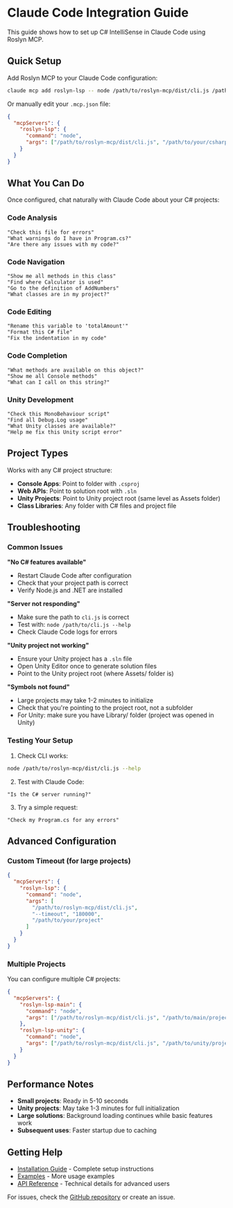 # Claude Code Integration Guide

This guide shows how to set up C# IntelliSense in Claude Code using Roslyn MCP.

## Quick Setup

Add Roslyn MCP to your Claude Code configuration:

```bash
claude mcp add roslyn-lsp -- node /path/to/roslyn-mcp/dist/cli.js /path/to/your/csharp/project
```

Or manually edit your `.mcp.json` file:

```json
{
  "mcpServers": {
    "roslyn-lsp": {
      "command": "node",
      "args": ["/path/to/roslyn-mcp/dist/cli.js", "/path/to/your/csharp/project"]
    }
  }
}
```

## What You Can Do

Once configured, chat naturally with Claude Code about your C# projects:

### Code Analysis
```
"Check this file for errors"
"What warnings do I have in Program.cs?"
"Are there any issues with my code?"
```

### Code Navigation
```
"Show me all methods in this class"
"Find where Calculator is used"
"Go to the definition of AddNumbers"
"What classes are in my project?"
```

### Code Editing
```
"Rename this variable to 'totalAmount'"
"Format this C# file"
"Fix the indentation in my code"
```

### Code Completion
```
"What methods are available on this object?"
"Show me all Console methods"
"What can I call on this string?"
```

### Unity Development
```
"Check this MonoBehaviour script"
"Find all Debug.Log usage"
"What Unity classes are available?"
"Help me fix this Unity script error"
```

## Project Types

Works with any C# project structure:

- **Console Apps**: Point to folder with `.csproj`
- **Web APIs**: Point to solution root with `.sln`
- **Unity Projects**: Point to Unity project root (same level as Assets folder)
- **Class Libraries**: Any folder with C# files and project file

## Troubleshooting

### Common Issues

**"No C# features available"**
- Restart Claude Code after configuration
- Check that your project path is correct
- Verify Node.js and .NET are installed

**"Server not responding"**
- Make sure the path to `cli.js` is correct
- Test with: `node /path/to/cli.js --help`
- Check Claude Code logs for errors

**"Unity project not working"**
- Ensure your Unity project has a `.sln` file
- Open Unity Editor once to generate solution files
- Point to the Unity project root (where Assets/ folder is)

**"Symbols not found"**
- Large projects may take 1-2 minutes to initialize
- Check that you're pointing to the project root, not a subfolder
- For Unity: make sure you have Library/ folder (project was opened in Unity)

### Testing Your Setup

1. Check CLI works:
```bash
node /path/to/roslyn-mcp/dist/cli.js --help
```

2. Test with Claude Code:
```
"Is the C# server running?"
```

3. Try a simple request:
```
"Check my Program.cs for any errors"
```

## Advanced Configuration

### Custom Timeout (for large projects)
```json
{
  "mcpServers": {
    "roslyn-lsp": {
      "command": "node",
      "args": [
        "/path/to/roslyn-mcp/dist/cli.js",
        "--timeout", "180000",
        "/path/to/your/project"
      ]
    }
  }
}
```

### Multiple Projects
You can configure multiple C# projects:

```json
{
  "mcpServers": {
    "roslyn-lsp-main": {
      "command": "node",
      "args": ["/path/to/roslyn-mcp/dist/cli.js", "/path/to/main/project"]
    },
    "roslyn-lsp-unity": {
      "command": "node",
      "args": ["/path/to/roslyn-mcp/dist/cli.js", "/path/to/unity/project"]
    }
  }
}
```

## Performance Notes

- **Small projects**: Ready in 5-10 seconds
- **Unity projects**: May take 1-3 minutes for full initialization
- **Large solutions**: Background loading continues while basic features work
- **Subsequent uses**: Faster startup due to caching

## Getting Help

- [Installation Guide](INSTALLATION.md) - Complete setup instructions
- [Examples](EXAMPLES.md) - More usage examples
- [API Reference](API.md) - Technical details for advanced users

For issues, check the [GitHub repository](https://github.com/Saqoosha/roslyn-mcp) or create an issue.
